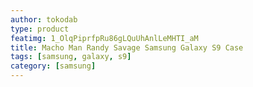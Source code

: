 ```yaml
---
author: tokodab
type: product
featimg: 1_OlqPiprfpRu86gLQuUhAnlLeMHTI_aM
title: Macho Man Randy Savage Samsung Galaxy S9 Case
tags: [samsung, galaxy, s9]
category: [samsung]
---
```

